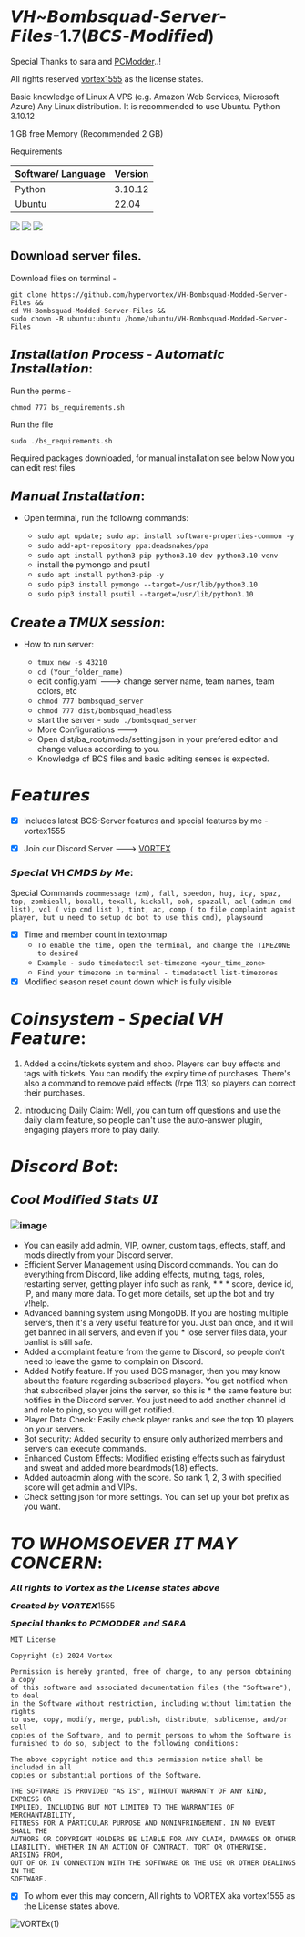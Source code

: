 # 𝙑𝙃~𝘽𝙤𝙢𝙗𝙨𝙦𝙪𝙖𝙙-𝙎𝙚𝙧𝙫𝙚𝙧-𝙁𝙞𝙡𝙚𝙨-1.7(𝘽𝘾𝙎-𝙈𝙤𝙙𝙞𝙛𝙞𝙚𝙙)

Special Thanks to sara and [PCModder]([https://github.com/mikahael)..!

All rights reserved [vortex1555]([https://discord.com/invite/MUj97D2QMZ]) as the license states.

Basic knowledge of Linux
A VPS (e.g. Amazon Web Services, Microsoft Azure)
Any Linux distribution.
It is recommended to use Ubuntu.
Python 3.10.12

1 GB free Memory (Recommended 2 GB)

Requirements

| Software/ Language | Version |
|----------|---------|
| Python | 3.10.12 |
| Ubuntu | 22.04 |

![](https://img.shields.io/github/forks/hypervortex/VH-Bombsquad-Modded-Server-Files?color=green&style=for-the-badge)
![](https://img.shields.io/github/stars/hypervortex/VH-Bombsquad-Modded-Server-Files?color=green&style=for-the-badge)
![](https://img.shields.io/github/license/hypervortex/VH-Bombsquad-Modded-Server-Files?color=green&style=for-the-badge)

## Download server files.

Download files on terminal -
```
git clone https://github.com/hypervortex/VH-Bombsquad-Modded-Server-Files &&
cd VH-Bombsquad-Modded-Server-Files &&
sudo chown -R ubuntu:ubuntu /home/ubuntu/VH-Bombsquad-Modded-Server-Files
```

## 𝙄𝙣𝙨𝙩𝙖𝙡𝙡𝙖𝙩𝙞𝙤𝙣 𝙋𝙧𝙤𝙘𝙚𝙨𝙨 - 𝘼𝙪𝙩𝙤𝙢𝙖𝙩𝙞𝙘 𝙄𝙣𝙨𝙩𝙖𝙡𝙡𝙖𝙩𝙞𝙤𝙣:

Run the perms - 
```
chmod 777 bs_requirements.sh
```
Run the file
```
sudo ./bs_requirements.sh
```

Required packages downloaded, for manual installation see below
Now you can edit rest files

## 𝙈𝙖𝙣𝙪𝙖𝙡 𝙄𝙣𝙨𝙩𝙖𝙡𝙡𝙖𝙩𝙞𝙤𝙣:
- Open terminal, run the followng commands:

  - `sudo apt update; sudo apt install software-properties-common -y`
  - `sudo add-apt-repository ppa:deadsnakes/ppa`
  - `sudo apt install python3-pip python3.10-dev python3.10-venv`
  - install the pymongo and psutil
  - `sudo apt install python3-pip -y`
  - `sudo pip3 install pymongo --target=/usr/lib/python3.10`
  - `sudo pip3 install psutil --target=/usr/lib/python3.10`


## 𝘾𝙧𝙚𝙖𝙩𝙚 𝙖 𝙏𝙈𝙐𝙓 𝙨𝙚𝙨𝙨𝙞𝙤𝙣:
- How to run server:

  - `tmux new -s 43210`
  - `cd (Your_folder_name)`
  - edit config.yaml ---> change server name, team names, team colors, etc
  - `chmod 777 bombsquad_server`
  - `chmod 777 dist/bombsquad_headless`
  - start the server - `sudo ./bombsquad_server`
  - More Configurations  --->
  - Open dist/ba_root/mods/setting.json in your prefered editor and change values according to you.
  - Knowledge of BCS files and basic editing senses is expected.

# 𝙁𝙚𝙖𝙩𝙪𝙧𝙚𝙨
- [X] Includes latest BCS-Server features and special features by me - vortex1555

- [X] Join our Discord Server ---> [VORTEX](https://discord.com/invite/MUj97D2QMZ)

### 𝙎𝙥𝙚𝙘𝙞𝙖𝙡 𝙑H 𝘾𝙈𝘿𝙎 𝙗𝙮 𝙈𝙚:

Special Commands
``
zoommessage (zm), fall, speedon, hug, icy, spaz, top, zombieall, boxall, texall, kickall, ooh, spazall, acl (admin cmd list), vcl ( vip cmd list ), tint, ac, comp ( to file complaint agaist player, but u need to setup dc bot to use this cmd), playsound 
``
- [X] Time and member count in textonmap
  - `To enable the time, open the terminal, and change the TIMEZONE to desired`
  - `Example - sudo timedatectl set-timezone <your_time_zone>`
  - `Find your timezone in terminal - timedatectl list-timezones`
- [X] Modified season reset count down which is fully visible

# 𝘾𝙤𝙞𝙣𝙨𝙮𝙨𝙩𝙚𝙢 - 𝙎𝙥𝙚𝙘𝙞𝙖𝙡 𝙑𝙃 𝙁𝙚𝙖𝙩𝙪𝙧𝙚:

1. Added a coins/tickets system and shop. Players can buy effects and tags with tickets. You can modify the expiry time of purchases. There's also a command to remove paid effects (/rpe 113) so players can correct their purchases.

2. Introducing Daily Claim:
Well, you can turn off questions and use the daily claim feature, so people can't use the auto-answer plugin, engaging players more to play daily.


# 𝘿𝙞𝙨𝙘𝙤𝙧𝙙 𝘽𝙤𝙩:

## 𝘾𝙤𝙤𝙡 𝙈𝙤𝙙𝙞𝙛𝙞𝙚𝙙 𝙎𝙩𝙖𝙩𝙨 𝙐𝙄
### ![image](https://github.com/hypervortex/Bombsuqad-Modded-Server-Files/assets/75498823/250b1511-627d-44ab-b397-98077c27246b)

* You can easily add admin, VIP, owner, custom tags, effects, staff, and mods directly from your Discord server.
* Efficient Server Management using Discord commands. You can do everything from Discord, like adding effects, muting, tags, roles, restarting server, getting player info such as rank, * * * score, device id, IP, and many more data. To get more details, set up the bot and try v!help.
* Advanced banning system using MongoDB. If you are hosting multiple servers, then it's a very useful feature for you. Just ban once, and it will get banned in all servers, and even if you * lose server files data, your banlist is still safe.
* Added a complaint feature from the game to Discord, so people don't need to leave the game to complain on Discord.
* Added Notify feature. If you used BCS manager, then you may know about the feature regarding subscribed players. You get notified when that subscribed player joins the server, so this is * the same feature but notifies in the Discord server. You just need to add another channel id and role to ping, so you will get notified.
* Player Data Check: Easily check player ranks and see the top 10 players on your servers.
* Bot security: Added security to ensure only authorized members and servers can execute commands.
* Enhanced Custom Effects: Modified existing effects such as fairydust and sweat and added more beardmods(1.8) effects.
* Added autoadmin along with the score. So rank 1, 2, 3 with specified score will get admin and VIPs.
* Check setting json for more settings. You can set up your bot prefix as you want.


# 𝙏𝙊 𝙒𝙃𝙊𝙈𝙎𝙊𝙀𝙑𝙀𝙍 𝙄𝙏 𝙈𝘼𝙔 𝘾𝙊𝙉𝘾𝙀𝙍𝙉:

𝘼𝙡𝙡 𝙧𝙞𝙜𝙝𝙩𝙨 𝙩𝙤 𝙑𝙤𝙧𝙩𝙚𝙭 𝙖𝙨 𝙩𝙝𝙚 𝙇𝙞𝙘𝙚𝙣𝙨𝙚 𝙨𝙩𝙖𝙩𝙚𝙨 𝙖𝙗𝙤𝙫𝙚

𝘾𝙧𝙚𝙖𝙩𝙚𝙙 𝙗𝙮 𝙑𝙊𝙍𝙏𝙀𝙓1555

𝙎𝙥𝙚𝙘𝙞𝙖𝙡 𝙩𝙝𝙖𝙣𝙠𝙨 𝙩𝙤 𝙋𝘾𝙈𝙊𝘿𝘿𝙀𝙍 𝙖𝙣𝙙 𝙎𝘼𝙍𝘼

```
MIT License

Copyright (c) 2024 Vortex

Permission is hereby granted, free of charge, to any person obtaining a copy
of this software and associated documentation files (the "Software"), to deal
in the Software without restriction, including without limitation the rights
to use, copy, modify, merge, publish, distribute, sublicense, and/or sell
copies of the Software, and to permit persons to whom the Software is
furnished to do so, subject to the following conditions:

The above copyright notice and this permission notice shall be included in all
copies or substantial portions of the Software.

THE SOFTWARE IS PROVIDED "AS IS", WITHOUT WARRANTY OF ANY KIND, EXPRESS OR
IMPLIED, INCLUDING BUT NOT LIMITED TO THE WARRANTIES OF MERCHANTABILITY,
FITNESS FOR A PARTICULAR PURPOSE AND NONINFRINGEMENT. IN NO EVENT SHALL THE
AUTHORS OR COPYRIGHT HOLDERS BE LIABLE FOR ANY CLAIM, DAMAGES OR OTHER
LIABILITY, WHETHER IN AN ACTION OF CONTRACT, TORT OR OTHERWISE, ARISING FROM,
OUT OF OR IN CONNECTION WITH THE SOFTWARE OR THE USE OR OTHER DEALINGS IN THE
SOFTWARE.
```


- [X] To whom ever this may concern, All rights to VORTEX aka vortex1555 as the License states above.

![VORTEx(1)](https://github.com/hypervortex/Bombsuqad-Modded-Server-Files/assets/54455412/d726cb33-a900-420c-81e5-8e168a3967b4)


